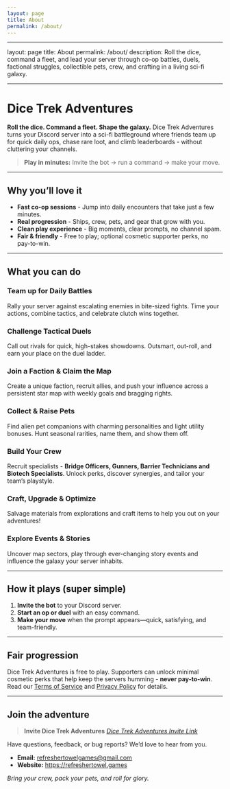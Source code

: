 ```yaml
---
layout: page
title: About
permalink: /about/
---
```


---

layout: page
title: About
permalink: /about/
description: Roll the dice, command a fleet, and lead your server through co-op battles, duels, factional struggles, collectible pets, crew, and crafting in a living sci-fi galaxy.

---

# Dice Trek Adventures

**Roll the dice. Command a fleet. Shape the galaxy.**
Dice Trek Adventures turns your Discord server into a sci-fi battleground where friends team up for quick daily ops, chase rare loot, and climb leaderboards - without cluttering your channels.

> **Play in minutes:** Invite the bot → run a command → make your move.

---

## Why you’ll love it

- **Fast co-op sessions** - Jump into daily encounters that take just a few minutes.
- **Real progression** - Ships, crew, pets, and gear that grow with you.
- **Clean play experience** - Big moments, clear prompts, no channel spam.
- **Fair & friendly** - Free to play; optional cosmetic supporter perks, no pay-to-win.

---

## What you can do

### Team up for Daily Battles

Rally your server against escalating enemies in bite-sized fights. Time your actions, combine tactics, and celebrate clutch wins together.

### Challenge Tactical Duels

Call out rivals for quick, high-stakes showdowns. Outsmart, out-roll, and earn your place on the duel ladder.

### Join a Faction & Claim the Map

Create a unique faction, recruit allies, and push your influence across a persistent star map with weekly goals and bragging rights.

### Collect & Raise Pets

Find alien pet companions with charming personalities and light utility bonuses. Hunt seasonal rarities, name them, and show them off.

### Build Your Crew

Recruit specialists - **Bridge Officers, Gunners, Barrier Technicians and Biotech Specialists**. Unlock perks, discover synergies, and tailor your team’s playstyle.

### Craft, Upgrade & Optimize

Salvage materials from explorations and craft items to help you out on your adventures!

### Explore Events & Stories

Uncover map sectors, play through ever-changing story events and influence the galaxy your server inhabits.

---

## How it plays (super simple)

1. **Invite the bot** to your Discord server.
2. **Start an op or duel** with an easy command.
3. **Make your move** when the prompt appears—quick, satisfying, and team-friendly.

---

## Fair progression

Dice Trek Adventures is free to play. Supporters can unlock minimal cosmetic perks that help keep the servers humming - **never pay-to-win**. Read our [Terms of Service](/tos/) and [Privacy Policy](/privacy/) for details.

---

## Join the adventure

> **Invite Dice Trek Adventures** _[Dice Trek Adventures Invite Link](https://discord.com/oauth2/authorize?client_id=1407529703018860691)_

Have questions, feedback, or bug reports? We’d love to hear from you.

- **Email:** [refreshertowelgames@gmail.com](mailto:refreshertowelgames@gmail.com)
- **Website:** <https://refreshertowel.games>

_Bring your crew, pack your pets, and roll for glory._
